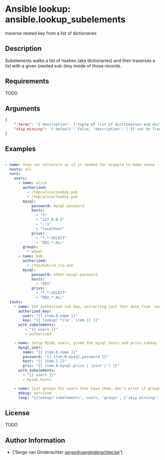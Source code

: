 # Ansible lookup: ansible.lookup_subelements


traverse nested key from a list of dictionaries

## Description

Subelements walks a list of hashes (aka dictionaries) and then traverses a list with a given (nested sub-)key inside of those records.

## Requirements

TODO

## Arguments

``` json
{
    "_terms": "{'description': ['tuple of list of dictionaries and dictionary key to extract'], 'required': True}",
    "skip_missing": "{'default': False, 'description': ['If set to True, the lookup plugin will skip the lists items that do not contain the given subkey. If False, the plugin will yield an error and complain about the missing subkey.']}",
}
```

## Examples


``` yaml

- name: show var structure as it is needed for example to make sense
  hosts: all
  vars:
    users:
      - name: alice
        authorized:
          - /tmp/alice/onekey.pub
          - /tmp/alice/twokey.pub
        mysql:
            password: mysql-password
            hosts:
              - "%"
              - "127.0.0.1"
              - "::1"
              - "localhost"
            privs:
              - "*.*:SELECT"
              - "DB1.*:ALL"
        groups:
          - wheel
      - name: bob
        authorized:
          - /tmp/bob/id_rsa.pub
        mysql:
            password: other-mysql-password
            hosts:
              - "db1"
            privs:
              - "*.*:SELECT"
              - "DB2.*:ALL"
  tasks:
    - name: Set authorized ssh key, extracting just that data from 'users'
      authorized_key:
        user: "{{ item.0.name }}"
        key: "{{ lookup('file', item.1) }}"
      with_subelements:
         - "{{ users }}"
         - authorized

    - name: Setup MySQL users, given the mysql hosts and privs subkey lists
      mysql_user:
        name: "{{ item.0.name }}"
        password: "{{ item.0.mysql.password }}"
        host: "{{ item.1 }}"
        priv: "{{ item.0.mysql.privs | join('/') }}"
      with_subelements:
        - "{{ users }}"
        - mysql.hosts

    - name: list groups for users that have them, don't error if groups key is missing
      debug: var=item
      loop: "{{lookup('subelements', users, 'groups', {'skip_missing': True})}}"

```

## License

TODO

## Author Information
  - ['Serge van Ginderachter <serge@vanginderachter.be>']

